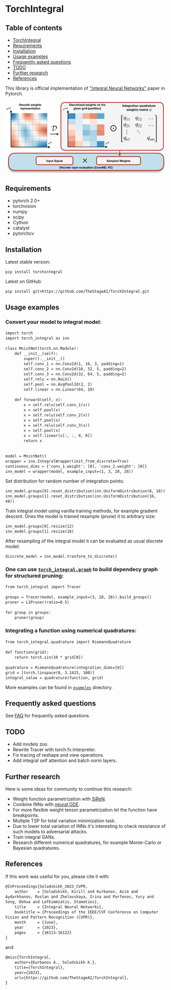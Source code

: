 # TorchIntegral

## Table of contents
- [TorchIntegral](#torchintegral)
- [Requirements](#requirements)
- [Installation](#installation)
- [Usage examples](#usage-examples)
- [Frequently asked questions](#frequently-asked-questions)
- [TODO](#todo)
- [Further research](#further-research)
- [References](#references)

This library is official implementation of ["Integral Neural Networks"][paper_link] paper in Pytorch.

![Tux, the Linux mascot](Pipeline.png)

## Requirements
- pytorch 2.0+
- torchvision
- numpy
- scipy
- Cython
- catalyst
- pytorchcv

## Installation

Latest stable version:
```
pip install torchintegral
```
Latest on GitHub:
```
pip install git+https://github.com/TheStageAI/TorchIntegral.git
```

## Usage examples
### Convert your model to integral model:
```
import torch
import torch_integral as inn

class MnistNet(torch.nn.Module):
    def __init__(self):
        super().__init__()
        self.conv_1 = nn.Conv2d(1, 16, 3, padding=1)
        self.conv_2 = nn.Conv2d(16, 32, 5, padding=2)
        self.conv_3 = nn.Conv2d(32, 64, 5, padding=2)
        self.relu = nn.ReLU()
        self.pool = nn.AvgPool2d(2, 2)
        self.linear = nn.Linear(64, 10)

    def forward(self, x):
        x = self.relu(self.conv_1(x))
        x = self.pool(x)
        x = self.relu(self.conv_2(x))
        x = self.pool(x)
        x = self.relu(self.conv_3(x))
        x = self.pool(x)
        x = self.linear(x[:, :, 0, 0])
        return x


model = MnistNet()
wrapper = inn.IntegralWrapper(init_from_discrete=True)
continuous_dims = {'conv_1.weight': [0], 'conv_2.weight': [0]}
inn_model = wrapper(model, example_input=(1, 3, 28, 28))
```
Set distribution for random number of integration points:
```
inn_model.groups[0].reset_distribution(inn.UniformDistribution(8, 16))
inn_model.groups[1].reset_distribution(inn.UniformDistribution(16, 48))
```
Train integral model using vanilla training methods, for example gradient descent. 
Ones the model is trained resample (prune) it to arbitrary size:
```
inn_model.groups[0].resize(12)
inn_model.groups[1].resize(16)
```
After resampling of the integral model it can be evaluated as usual discrete model:
```
discrete_model = inn_model.tranform_to_discrete()
```

### One can use [`torch_integral.graph`](./torch_integral/graph/) to build dependecy graph for structured pruning:
```
from torch_integral import Tracer

groups = Tracer(model, example_input=(3, 28, 28)).build_groups()
pruner = L1Pruner(ratio=0.5)

for group in groups:
    pruner(group)
```

### Integrating a function using numerical quadratures:
```
from torch_integral.quadrature import RiemannQuadrature

def function(grid):
    return torch.sin(10 * grid[0])

quadrature = RiemannQuadrature(integration_dims=[0])
grid = [torch.linspace(0, 3.1415, 100)]
integral_value = quadrature(function, grid)
```

More examples can be found in [`examples`](./examples) directory.

## Frequently asked questions
See [FAQ](FAQ.md) for frequently asked questions.

## TODO
- Add models zoo.
- Rewrite Tracer with torch.fx.Interpreter.
- Fix tracing of reshape and view operations.
- Add integral self attention and batch norm layers.

## Further research
Here is some ideas for community to continue this research:
- Weight function parametrization with [SiReN](https://arxiv.org/pdf/2006.09661.pdf).
- Combine INNs with [neural ODE](https://arxiv.org/pdf/1806.07366.pdf).
- For more flexible weight tensor parametrization let the function have breakpoints.
- Multiple TSP for total variation minimization task.
- Due to lower total variation of INNs it's interesting to check resistance of such models to adversarial attacks.
- Train integral GANs.
- Research different numerical quadratures, for example Monte-Carlo or Bayesian quadratures.

## References
If this work was useful for you, please cite it with:
```
@InProceedings{Solodskikh_2023_CVPR,
    author    = {Solodskikh, Kirill and Kurbanov, Azim and Aydarkhanov, Ruslan and Zhelavskaya, Irina and Parfenov, Yury and Song, Dehua and Lefkimmiatis, Stamatios},
    title     = {Integral Neural Networks},
    booktitle = {Proceedings of the IEEE/CVF Conference on Computer Vision and Pattern Recognition (CVPR)},
    month     = {June},
    year      = {2023},
    pages     = {16113-16122}
}
```
and
```
@misc{TorchIntegral,
	author={Kurbanov A., Solodskikh K.},
	title={TorchIntegral},
	year={2023},
	url={https://github.com/TheStageAI/TorchIntegral},
}
```

[paper_link]: https://openaccess.thecvf.com/content/CVPR2023/papers/Solodskikh_Integral_Neural_Networks_CVPR_2023_paper.pdf